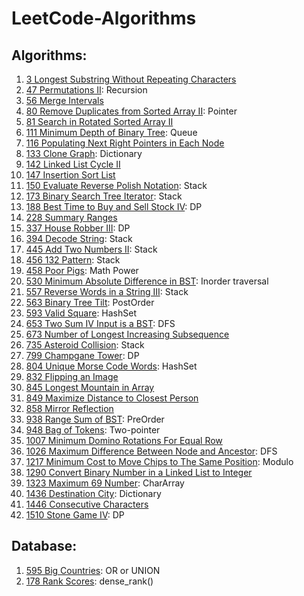 # LeetCode-Algorithms

## Algorithms:

1. [3 Longest Substring Without Repeating Characters](https://github.com/hellomrsun/LeetCode-Algorithms/tree/main/Algorithms/3-Longest-Substring-Without-Repeating-Characters)
19. [47 Permutations II](https://github.com/hellomrsun/LeetCode-Algorithms/tree/main/Algorithms/47-Permutations-II): Recursion
20. [56 Merge Intervals](https://github.com/hellomrsun/LeetCode-Algorithms/tree/main/Algorithms/56-Merge-Intervals)
21. [80 Remove Duplicates from Sorted Array II](https://github.com/hellomrsun/LeetCode-Algorithms/tree/main/Algorithms/80-Remove-Duplicates-from-Sorted-Array-II): Pointer
22. [81 Search in Rotated Sorted Array II](https://github.com/hellomrsun/LeetCode-Algorithms/tree/main/Algorithms/81-Search-in-Rotated-Sorted-Array-II)
23. [111 Minimum Depth of Binary Tree](https://github.com/hellomrsun/LeetCode-Algorithms/tree/main/Algorithms/111-Minimum-Depth-of-Binary-Tree): Queue
24. [116 Populating Next Right Pointers in Each Node](https://github.com/hellomrsun/LeetCode-Algorithms/tree/main/Algorithms/116-Populating-Next-Right-Pointers-in-Each-Node)
25. [133 Clone Graph](https://github.com/hellomrsun/LeetCode-Algorithms/tree/main/Algorithms/133-Clone-Graph): Dictionary
26. [142 Linked List Cycle II](https://github.com/hellomrsun/LeetCode-Algorithms/tree/main/Algorithms/142-Linked-List-Cycle-II)
27. [147 Insertion Sort List](https://github.com/hellomrsun/LeetCode-Algorithms/tree/main/Algorithms/147-Insertion-Sort-List)
28. [150 Evaluate Reverse Polish Notation](https://github.com/hellomrsun/LeetCode-Algorithms/tree/main/Algorithms/150-Evaluate-Reverse-Polish-Notation): Stack
29. [173 Binary Search Tree Iterator](https://github.com/hellomrsun/LeetCode-Algorithms/tree/main/Algorithms/173-Binary-Search-Tree-Iterator): Stack
30. [188 Best Time to Buy and Sell Stock IV](https://github.com/hellomrsun/LeetCode-Algorithms/tree/main/Algorithms/188-Best-Time-to-Buy-and-Sell-Stock-IV): DP
31. [228 Summary Ranges](https://github.com/hellomrsun/LeetCode-Algorithms/tree/main/Algorithms/228-Summary-Ranges)
32. [337 House Robber III](https://github.com/hellomrsun/LeetCode-Algorithms/tree/main/Algorithms/337-House-Robber-III): DP
33. [394 Decode String](https://github.com/hellomrsun/LeetCode-Algorithms/tree/main/Algorithms/394-Decode-String): Stack
34. [445 Add Two Numbers II](https://github.com/hellomrsun/LeetCode-Algorithms/tree/main/Algorithms/445-Add-Two-Numbers-II): Stack
35. [456 132 Pattern](https://github.com/hellomrsun/LeetCode-Algorithms/tree/main/Algorithms/456-132-Pattern): Stack
36. [458 Poor Pigs](https://github.com/hellomrsun/LeetCode-Algorithms/tree/main/Algorithms/458-Poor-Pigs): Math Power
37. [530 Minimum Absolute Difference in BST](https://github.com/hellomrsun/LeetCode-Algorithms/tree/main/Algorithms/530-Minimum-Absolute-Difference-in-BST): Inorder traversal
38. [557 Reverse Words in a String III](https://github.com/hellomrsun/LeetCode-Algorithms/tree/main/Algorithms/557-Reverse-Words-in-a-String-III): Stack
39. [563 Binary Tree Tilt](https://github.com/hellomrsun/LeetCode-Algorithms/tree/main/Algorithms/563-Binary-Tree-Tilt): PostOrder
40. [593 Valid Square](https://github.com/hellomrsun/LeetCode-Algorithms/tree/main/Algorithms/593-Valid-Square): HashSet
41. [653 Two Sum IV Input is a BST](https://github.com/hellomrsun/LeetCode-Algorithms/tree/main/Algorithms/653-Two-Sum-IV-Input-is-a-BST): DFS
42. [673 Number of Longest Increasing Subsequence](https://github.com/hellomrsun/LeetCode-Algorithms/tree/main/Algorithms/673-Number-of-Longest-Increasing-Subsequence)
43. [735 Asteroid Collision](https://github.com/hellomrsun/LeetCode-Algorithms/tree/main/Algorithms/735-Asteroid-Collision): Stack
44. [799 Champgane Tower](https://github.com/hellomrsun/LeetCode-Algorithms/tree/main/Algorithms/799-Champgane-Tower): DP
45. [804 Unique Morse Code Words](https://github.com/hellomrsun/LeetCode-Algorithms/tree/main/Algorithms/804-Unique-Morse-Code-Words): HashSet
46. [832 Flipping an Image](https://github.com/hellomrsun/LeetCode-Algorithms/tree/main/Algorithms/832-Flipping-an-Image)
47. [845 Longest Mountain in Array](https://github.com/hellomrsun/LeetCode-Algorithms/tree/main/Algorithms/845-Longest-Mountain-in-Array)
48. [849 Maximize Distance to Closest Person](https://github.com/hellomrsun/LeetCode-Algorithms/tree/main/Algorithms/849-Maximize-Distance-to-Closest-Person)
49. [858 Mirror Reflection](https://github.com/hellomrsun/LeetCode-Algorithms/tree/main/Algorithms/858-Mirror-Reflection)
50. [938 Range Sum of BST](https://github.com/hellomrsun/LeetCode-Algorithms/tree/main/Algorithms/938-Range-Sum-of-BST): PreOrder
51. [948 Bag of Tokens](https://github.com/hellomrsun/LeetCode-Algorithms/tree/main/Algorithms/948-Bag-of-Tokens): Two-pointer
52. [1007 Minimum Domino Rotations For Equal Row](https://github.com/hellomrsun/LeetCode-Algorithms/tree/main/Algorithms/1007-Minimum-Domino-Rotations-For-Equal-Row)
53. [1026 Maximum Difference Between Node and Ancestor](https://github.com/hellomrsun/LeetCode-Algorithms/tree/main/Algorithms/1026-Maximum-Difference-Between-Node-and-Ancestor): DFS
54. [1217 Minimum Cost to Move Chips to The Same Position](https://github.com/hellomrsun/LeetCode-Algorithms/tree/main/Algorithms/1217-Minimum-Cost-to-Move-Chips-to-The-Same-Position): Modulo
55. [1290 Convert Binary Number in a Linked List to Integer](https://github.com/hellomrsun/LeetCode-Algorithms/tree/main/Algorithms/1290-Convert-Binary-Number-in-a-Linked-List-to-Integer)
56. [1323 Maximum 69 Number](https://github.com/hellomrsun/LeetCode-Algorithms/tree/main/Algorithms/1323-Maximum-69-Number): CharArray
57. [1436 Destination City](https://github.com/hellomrsun/LeetCode-Algorithms/tree/main/Algorithms/1436-Destination-City): Dictionary
58. [1446 Consecutive Characters](https://github.com/hellomrsun/LeetCode-Algorithms/tree/main/Algorithms/1446-Consecutive-Characters)
59. [1510 Stone Game IV](https://github.com/hellomrsun/LeetCode-Algorithms/tree/main/Algorithms/1510-Stone-Game-IV): DP




## Database:

1. [595 Big Countries](https://github.com/hellomrsun/LeetCode-Algorithms/tree/main/Database/595-Big-Countries): OR or UNION
2. [178 Rank Scores](https://github.com/hellomrsun/LeetCode-Algorithms/tree/main/Database/178-Rank-Scores): dense_rank()

